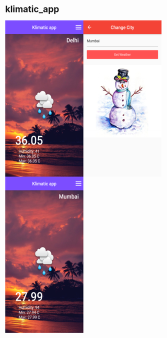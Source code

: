 # klimatic_app

<img src="https://github.com/Aayush-404/Klimatic-App/blob/master/images(ss)/Screenshot_20210630_084931.png" width="250" height="500" align="left">
<img src="https://github.com/Aayush-404/Klimatic-App/blob/master/images(ss)/Screenshot_20210630_085010.png" width="250" height="500" align="left">
<img src="https://github.com/Aayush-404/Klimatic-App/blob/master/images(ss)/Screenshot_20210630_085052.png" width="250" height="500">
